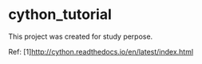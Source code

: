 # cython_tutorial
This project was created for study perpose. 

Ref: [1]http://cython.readthedocs.io/en/latest/index.html
